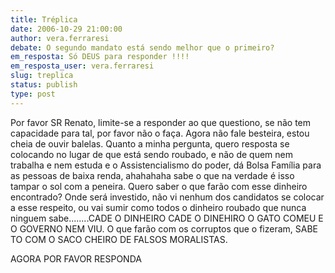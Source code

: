 ```yaml
---
title: Tréplica
date: 2006-10-29 21:00:00
author: vera.ferraresi
debate: O segundo mandato está sendo melhor que o primeiro?
em_resposta: Só DEUS para responder !!!!
em_resposta_user: vera.ferraresi
slug: treplica
status: publish 
type: post
---
```


Por favor SR Renato, limite-se a responder ao que questiono, se não tem capacidade para tal, por favor não o faça. Agora não fale besteira, estou cheia de ouvir balelas.
Quanto a minha pergunta, quero resposta se colocando no lugar de que está sendo roubado, e não de quem nem trabalha e nem estuda e o Assistencialismo do poder, dá Bolsa Família para as pessoas de baixa renda, ahahahaha sabe o que na verdade é isso tampar o sol com a peneira. Quero saber o que farão com esse dinheiro encontrado? Onde será investido, não vi nenhum dos candidatos se colocar a esse respeito, ou vai sumir como todos o dinheiro roubado que nunca ninguem sabe........CADE O DINHEIRO CADE O DINEHIRO O GATO COMEU E O GOVERNO NEM VIU. O que farão com os corruptos que o fizeram, SABE TO COM O SACO CHEIRO DE FALSOS MORALISTAS.


AGORA POR FAVOR RESPONDA
